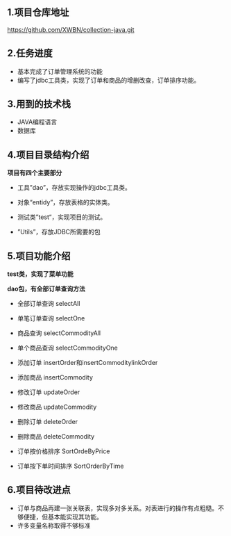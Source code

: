 ## 1.项目仓库地址
https://github.com/XWBN/collection-java.git



## 2.任务进度

* 基本完成了订单管理系统的功能
* 编写了jdbc工具类，实现了订单和商品的增删改查，订单排序功能。



## 3.用到的技术栈

* JAVA编程语言
* 数据库



## 4.项目目录结构介绍

**项目有四个主要部分**

* 工具”dao”，存放实现操作的jdbc工具类。

* 对象“entidy”，存放表格的实体类。

* 测试类”test“，实现项目的测试。

* ”Utils”，存放JDBC所需要的包

  

## 5.项目功能介绍

**test类，实现了菜单功能**



**dao包，有全部订单查询方法**

* 全部订单查询 selectAll

* 单笔订单查询 selectOne

* 商品查询 selectCommodityAll

* 单个商品查询 selectCommodityOne

* 添加订单 insertOrder和insertCommoditylinkOrder

* 添加商品 insertCommodity

* 修改订单 updateOrder

* 修改商品 updateCommodity

* 删除订单 deleteOrder

* 删除商品 deleteCommodity

* 订单按价格排序  SortOrdeByPrice

* 订单按下单时间排序 SortOrderByTime

  

## 6.项目待改进点

* 订单与商品再建一张关联表，实现多对多关系。对表进行的操作有点粗糙。不够便捷，但基本能实现其功能。
* 许多变量名称取得不够标准